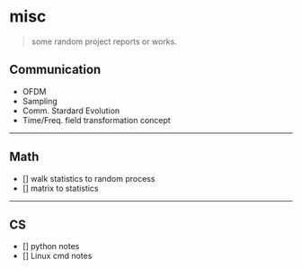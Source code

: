 # misc
>some random project reports or works.
>

## Communication
- OFDM
- Sampling
- Comm. Stardard Evolution
- Time/Freq. field transformation concept


* * *
## Math
- [] walk statistics to random process
- [] matrix to statistics

* * *
## CS
- [] python notes
- [] Linux cmd notes
